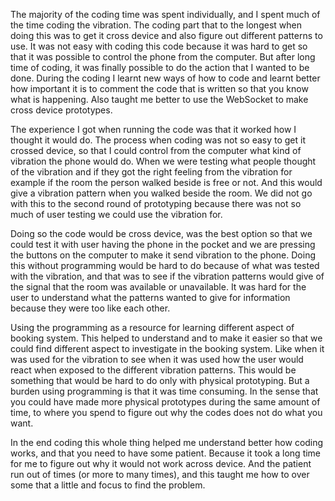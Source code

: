 The majority of the coding time was spent individually, and I spent much of the time coding the vibration. The coding part that to the longest when doing this was to get it cross device and also figure out different patterns to use. It was not easy with coding this code because it was hard to get so that it was possible to control the phone from the computer. But after long time of coding, it was finally possible to do the action that I wanted to be done. During the coding I learnt new ways of how to code and learnt better how important it is to comment the code that is written so that you know what is happening. Also taught me better to use the WebSocket to make cross device prototypes.
 
The experience I got when running the code was that it worked how I thought it would do. The process when coding was not so easy to get it crossed device, so that I could control from the computer what kind of vibration the phone would do. When we were testing what people thought of the vibration and if they got the right feeling from the vibration for example if the room the person walked beside is free or not. And this would give a vibration pattern when you walked beside the room. We did not go with this to the second round of prototyping because there was not so much of user testing we could use the vibration for.
 
Doing so the code would be cross device, was the best option so that we could test it with user having the phone in the pocket and we are pressing the buttons on the computer to make it send vibration to the phone. Doing this without programming would be hard to do because of what was tested with the vibration, and that was to see if the vibration patterns would give of the signal that the room was available or unavailable. It was hard for the user to understand what the patterns wanted to give for information because they were too like each other.
 
Using the programming as a resource for learning different aspect of booking system. This helped to understand and to make it easier so that we could find different aspect to investigate in the booking system. Like when it was used for the vibration to see when it was used how the user would react when exposed to the different vibration patterns. This would be something that would be hard to do only with physical prototyping. But a burden using programming is that it was time consuming. In the sense that you could have made more physical prototypes during the same amount of time, to where you spend to figure out why the codes does not do what you want.
 
In the end coding this whole thing helped me understand better how coding works, and that you need to have some patient. Because it took a long time for me to figure out why it would not work across device. And the patient run out of times (or more to many times), and this taught me how to over some that a little and focus to find the problem.

